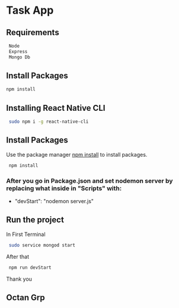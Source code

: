 # Task App

## Requirements

```bash
 Node
 Express 
 Mongo Db
```
## Install Packages


```bash
npm install 
```
## Installing React Native CLI

```bash
 sudo npm i -g react-native-cli 
```
## Install Packages
Use the package manager [npm install]() to install packages.

```bash
 npm install
```
### After you go in Package.json and set nodemon server by replacing what inside in "Scripts" with: 

- "devStart": "nodemon server.js"

## Run the project
In First Terminal
```bash
 sudo service mongod start
```
After that
```bash
 npm run devStart
```

Thank you
## Octan Grp